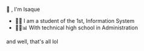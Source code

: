 👋 , I'm Isaque

- 👨‍💻 I am a student of the 1st, Information System
- 👨‍🎓📊 With technical high school in Administration

and well, that's all lol
<!---
isiszac/isiszac is a ✨ special ✨ repository because its `README.md` (this file) appears on your GitHub profile.
You can click the Preview link to take a look at your changes.
--->
